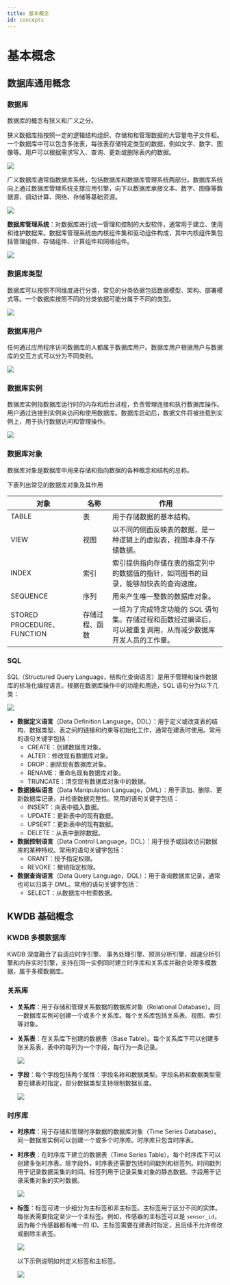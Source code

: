 ```yaml
---
title: 基本概念
id: concepts
---
```


# 基本概念

## 数据库通用概念

### 数据库

数据库的概念有狭义和广义之分。

狭义数据库指按照一定的逻辑结构组织、存储和和管理数据的大容量电子文件柜。一个数据库中可以包含多张表，每张表存储特定类型的数据，例如文字、数字、图像等。用户可以根据需求写入、查询、更新或删除表内的数据。

![](../static/concepts/DO7mbra7NogePtxtayWciqh0nWf.png)

广义数据库通常指数据库系统，包括数据库和数据库管理系统两部分。数据库系统向上通过数据库管理系统支撑应用引擎，向下以数据库承接文本、数字、图像等数据源，调动计算、网络、存储等基础资源。

![](../static/concepts/ROMcb0LoPopDlrxLyLWcyUjJnid.png)

**数据库管理系统**：对数据库进行统一管理和控制的大型软件，通常用于建立、使用和维护数据库。数据库管理系统由内核组件集和驱动组件构成，其中内核组件集包括管理组件、存储组件、计算组件和网络组件。

![](../static/concepts/HVCGb9olyoPLrFxMNHfcD02Gn4b.png)

### 数据库类型

数据库可以按照不同维度进行分类，常见的分类依据包括数据模型、架构、部署模式等。一个数据库按照不同的分类依据可能分属于不同的类型。

![](../static/concepts/database.png)

### 数据库用户

任何通过应用程序访问数据库的人都属于数据库用户。数据库用户根据用户与数据库的交互方式可以分为不同类别。

![](../static/concepts/database-users.png)

### 数据库实例

数据库实例指数据库运行时的内存和后台进程，负责管理连接和执行数据库操作。用户通过连接到实例来访问和使用数据库。数据库启动后，数据文件将被挂载到实例上，用于执行数据访问和管理操作。

![](../static/concepts/EiQSbETh9oOX1vxaWbdcLsWwnKc.png)

### 数据库对象

数据库对象是数据库中用来存储和指向数据的各种概念和结构的总称。

下表列出常见的数据库对象及其作用

| 对象                   | 名称       | 作用                                                                                                      |
| -------------------------- | -------------- | ------------------------------------------------------------------------------------------------------------- |
| TABLE                      | 表             | 用于存储数据的基本结构。                                                                                      |
| VIEW                       | 视图           | 以不同的侧面反映表的数据，是一种逻辑上的虚拟表，视图本身不存储数据。                                      |
| INDEX                      | 索引           | 索引提供指向存储在表的指定列中的数据值的指针，如同图书的目录，能够加快表的查询速度。                          |
| SEQUENCE                   | 序列           | 用来产生唯一整数的数据库对象。                                                                                |
| STORED PROCEDURE、FUNCTION | 存储过程、函数 | 一组为了完成特定功能的 SQL 语句集。存储过程和函数经过编译后，可以被重复调用，从而减少数据库开发人员的工作量。 |

### SQL

SQL（Structured Query Language，结构化查询语言）是用于管理和操作数据库的标准化编程语言。根据在数据库操作中的功能和用途，SQL 语句分为以下几类：

![](../static/concepts/B7qsbQIVaoOthZxL3vEctjI9nDd.png)

- **数据定义语言**（Data Definition Language，DDL）：用于定义或改变表的结构、数据类型、表之间的链接和约束等初始化工作，通常在建表时使用。常用的语句关键字包括：
  - CREATE：创建数据库对象。
  - ALTER：修改现有数据库对象。
  - DROP：删除现有数据库对象。
  - RENAME：重命名现有数据库对象。
  - TRUNCATE：清空现有数据库对象中的数据。
- **数据操纵语言**（Data Manipulation Language，DML）：用于添加、删除、更新数据库记录，并检查数据完整性。常用的语句关键字包括：
  - INSERT：向表中插入数据。
  - UPDATE：更新表中的现有数据。
  - UPSERT：更新表中的现有数据。
  - DELETE：从表中删除数据。
- **数据控制语言**（Data Control Language，DCL）：用于授予或回收访问数据库的某种特权。常用的语句关键字包括：
  - GRANT：授予指定权限。
  - REVOKE：撤销指定权限。
- **数据查询语言**（Data Query Language，DQL）：用于查询数据库记录，通常也可以归类于 DML。常用的语句关键字包括：
  - SELECT：从数据库中检索数据。

## KWDB 基础概念

### KWDB 多模数据库

KWDB 深度融合了自适应时序引擎、 事务处理引擎、预测分析引擎、超速分析引擎和内存实时引擎，支持在同一实例同时建立时序库和关系库并融合处理多模数据，属于多模数据库。

### 关系库

- **关系库**：用于存储和管理关系数据的数据库对象（Relational Database）。同一数据库实例可创建一个或多个关系库。每个关系库包括关系表、视图、索引等对象。

- **关系表**：在关系库下创建的数据表（Base Table）。每个关系库下可以创建多张关系表，表中的每列为一个字段，每行为一条记录。

    ![](../static/concepts/EZjnb1xUjoZRdXxzdoLcISFFnrc.png)

- **字段**：每个字段包括两个属性：字段名称和数据类型。字段名称和数据类型需要在建表时指定，部分数据类型支持限制数据长度。

    ![](../static/concepts/RxphblIeao5HUcxBiQNcr5fun0g.png)

### 时序库

- **时序库**：用于存储和管理时序数据的数据库对象（Time Series Database）。同一数据库实例可以创建一个或多个时序库。时序库只包含时序表。

- **时序表**：在时序库下建立的数据表（Time Series Table）。每个时序库下可以创建多张时序表。除字段外，时序表还需要包括时间戳列和标签列。时间戳列用于记录数据采集的时间。标签列用于记录采集对象的静态数据。字段用于记录采集对象的实时数据。

    ![](../static/concepts/JE9dbRsK9oPONrxPLekcdNL0nef.png)

- **标签**：标签可进一步细分为主标签和非主标签。主标签用于区分不同的实体。每张表需要指定至少一个主标签。例如，传感器的主标签可以是 `sensor_id`，因为每个传感器都有唯一的 ID。主标签需要在建表时指定，且后续不允许修改或删除主表签。

    ![](../static/concepts/WIjlbCx49oCsBcxuZXjcx0pTnHc.png)

    以下示例说明如何定义标签和主标签。

    ![](../static/concepts/BhXvbHaSKopyQixinx5cc1KlnSg.png)
